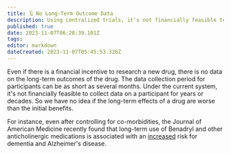 ```yaml
---
title: 🗓 No Long-Term Outcome Data
description: Using centralized trials, it's not financially feasible to collect data on a participant for years or decades.
published: true
date: 2023-11-07T06:28:39.101Z
tags: 
editor: markdown
dateCreated: 2023-11-07T05:45:53.326Z
---
```


Even if there is a financial incentive to research a new drug, there is no data on the long-term outcomes of the drug. The data collection period for participants can be as short as several months. Under the current system, it's not financially feasible to collect data on a participant for years or decades. So we have no idea if the long-term effects of a drug are worse than the initial benefits.

For instance, even after controlling for co-morbidities, the Journal of American Medicine recently found that long-term use of Benadryl and other anticholinergic medications is associated with an [increased](https://jamanetwork.com/journals/jamainternalmedicine/fullarticle/2091745) risk for dementia and Alzheimer's disease.
